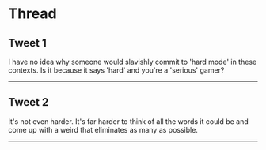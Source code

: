 # Thread

## Tweet 1

I have no idea why someone would slavishly commit to 'hard mode' in these contexts. Is it because it says 'hard' and you're a 'serious' gamer?

---

## Tweet 2

It's not even harder. It's far harder to think of all the words it could be and come up with a weird that eliminates as many as possible.

---

